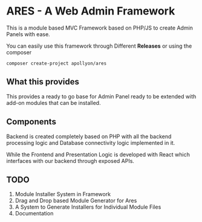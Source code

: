 # ARES - A Web Admin Framework

This is a module based MVC Framework based on PHP/JS to create Admin Panels with ease.

You can easily use this framework through Different **Releases** or using the composer

```
composer create-project apollyon/ares
```

## What this provides

This provides a ready to go base for Admin Panel ready to be extended with add-on modules that can be installed.

## Components

Backend is created completely based on PHP with all the backend processing logic and Database connectivity logic implemented in it.

While the Frontend and Presentation Logic is developed with React which interfaces with our backend through exposed APIs.

## TODO

1. Module Installer System in Framework
2. Drag and Drop based Module Generator for Ares
3. A System to Generate Installers for Individual Module Files
4. Documentation
